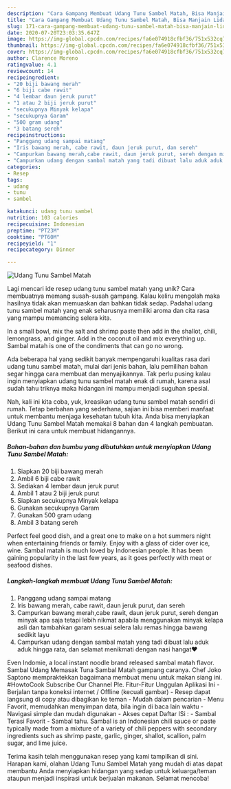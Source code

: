 ```yaml
---
description: "Cara Gampang Membuat Udang Tunu Sambel Matah, Bisa Manjain Lidah"
title: "Cara Gampang Membuat Udang Tunu Sambel Matah, Bisa Manjain Lidah"
slug: 171-cara-gampang-membuat-udang-tunu-sambel-matah-bisa-manjain-lidah
date: 2020-07-20T23:03:35.647Z
image: https://img-global.cpcdn.com/recipes/fa6e074918cfbf36/751x532cq70/udang-tunu-sambel-matah-foto-resep-utama.jpg
thumbnail: https://img-global.cpcdn.com/recipes/fa6e074918cfbf36/751x532cq70/udang-tunu-sambel-matah-foto-resep-utama.jpg
cover: https://img-global.cpcdn.com/recipes/fa6e074918cfbf36/751x532cq70/udang-tunu-sambel-matah-foto-resep-utama.jpg
author: Clarence Moreno
ratingvalue: 4.1
reviewcount: 14
recipeingredient:
- "20 biji bawang merah"
- "6 biji cabe rawit"
- "4 lembar daun jeruk purut"
- "1 atau 2 biji jeruk purut"
- "secukupnya Minyak kelapa"
- "secukupnya Garam"
- "500 gram udang"
- "3 batang sereh"
recipeinstructions:
- "Panggang udang sampai matang"
- "Iris bawang merah, cabe rawit, daun jeruk purut, dan sereh"
- "Campurkan bawang merah,cabe rawit, daun jeruk purut, sereh dengan minyak apa saja tetapi lebih nikmat apabila menggunakan minyak kelapa asli dan tambahkan garam sesuai selera lalu remas hingga bawang sedikit layu"
- "Campurkan udang dengan sambal matah yang tadi dibuat lalu aduk aduk hingga rata, dan selamat menikmati dengan nasi hangat❤️"
categories:
- Resep
tags:
- udang
- tunu
- sambel

katakunci: udang tunu sambel 
nutrition: 103 calories
recipecuisine: Indonesian
preptime: "PT23M"
cooktime: "PT60M"
recipeyield: "1"
recipecategory: Dinner

---
```



![Udang Tunu Sambel Matah](https://img-global.cpcdn.com/recipes/fa6e074918cfbf36/751x532cq70/udang-tunu-sambel-matah-foto-resep-utama.jpg)

Lagi mencari ide resep udang tunu sambel matah yang unik? Cara membuatnya memang susah-susah gampang. Kalau keliru mengolah maka hasilnya tidak akan memuaskan dan bahkan tidak sedap. Padahal udang tunu sambel matah yang enak seharusnya memiliki aroma dan cita rasa yang mampu memancing selera kita.

In a small bowl, mix the salt and shrimp paste then add in the shallot, chili, lemongrass, and ginger. Add in the coconut oil and mix everything up. Sambal matah is one of the condiments that can go no wrong.

Ada beberapa hal yang sedikit banyak mempengaruhi kualitas rasa dari udang tunu sambel matah, mulai dari jenis bahan, lalu pemilihan bahan segar hingga cara membuat dan menyajikannya. Tak perlu pusing kalau ingin menyiapkan udang tunu sambel matah enak di rumah, karena asal sudah tahu triknya maka hidangan ini mampu menjadi suguhan spesial.


Nah, kali ini kita coba, yuk, kreasikan udang tunu sambel matah sendiri di rumah. Tetap berbahan yang sederhana, sajian ini bisa memberi manfaat untuk membantu menjaga kesehatan tubuh kita. Anda bisa menyiapkan Udang Tunu Sambel Matah memakai 8 bahan dan 4 langkah pembuatan. Berikut ini cara untuk membuat hidangannya.

<!--inarticleads1-->

##### Bahan-bahan dan bumbu yang dibutuhkan untuk menyiapkan Udang Tunu Sambel Matah:

1. Siapkan 20 biji bawang merah
1. Ambil 6 biji cabe rawit
1. Sediakan 4 lembar daun jeruk purut
1. Ambil 1 atau 2 biji jeruk purut
1. Siapkan secukupnya Minyak kelapa
1. Gunakan secukupnya Garam
1. Gunakan 500 gram udang
1. Ambil 3 batang sereh


Perfect feel good dish, and a great one to make on a hot summers night when entertaining friends or family. Enjoy with a glass of cider over ice, wine. Sambal matah is much loved by Indonesian people. It has been gaining popularity in the last few years, as it goes perfectly with meat or seafood dishes. 

<!--inarticleads2-->

##### Langkah-langkah membuat Udang Tunu Sambel Matah:

1. Panggang udang sampai matang
1. Iris bawang merah, cabe rawit, daun jeruk purut, dan sereh
1. Campurkan bawang merah,cabe rawit, daun jeruk purut, sereh dengan minyak apa saja tetapi lebih nikmat apabila menggunakan minyak kelapa asli dan tambahkan garam sesuai selera lalu remas hingga bawang sedikit layu
1. Campurkan udang dengan sambal matah yang tadi dibuat lalu aduk aduk hingga rata, dan selamat menikmati dengan nasi hangat❤️


Even Indomie, a local instant noodle brand released sambal matah flavor. Sambal Udang Memasak Tuna Sambal Matah gampang caranya. Chef Joko Saptono mempraktekkan bagaimana membuat menu untuk makan siang ini. #HowtoCook Subscribe Our Channel Ple. Fitur-Fitur Unggulan Aplikasi Ini - Berjalan tanpa koneksi internet / Offline (kecuali gambar) - Resep dapat langsung di copy atau dibagikan ke teman - Mudah dalam pencarian - Menu Favorit, memudahkan menyimpan data, bila ingin di baca lain waktu - Navigasi simple dan mudah digunakan - Akses cepat Daftar ISi : - Sambal Terasi Favorit - Sambal tahu. Sambal is an Indonesian chili sauce or paste typically made from a mixture of a variety of chili peppers with secondary ingredients such as shrimp paste, garlic, ginger, shallot, scallion, palm sugar, and lime juice. 

Terima kasih telah menggunakan resep yang kami tampilkan di sini. Harapan kami, olahan Udang Tunu Sambel Matah yang mudah di atas dapat membantu Anda menyiapkan hidangan yang sedap untuk keluarga/teman ataupun menjadi inspirasi untuk berjualan makanan. Selamat mencoba!
